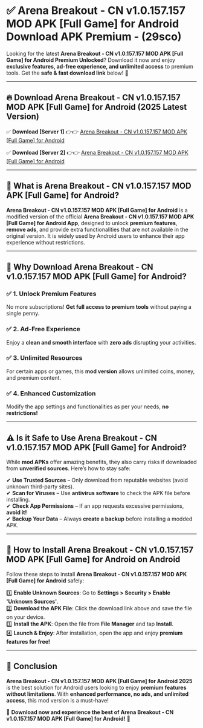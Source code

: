 
# ✅ Arena Breakout - CN v1.0.157.157 MOD APK [Full Game] for Android Download APK Premium -  (29sco) 

Looking for the latest **Arena Breakout - CN v1.0.157.157 MOD APK [Full Game] for Android Premium Unlocked**? Download it now and enjoy **exclusive features, ad-free experience, and unlimited access** to premium tools. Get the **safe & fast download link** below! 🚀

---

## 🔥 Download Arena Breakout - CN v1.0.157.157 MOD APK [Full Game] for Android (2025 Latest Version)

✅ **Download [Server 1]** 👉👉 [Arena Breakout - CN v1.0.157.157 MOD APK [Full Game] for Android ](https://apkcomod.com?title=Arena_Breakout_-_CN_v1.0.157.157_MOD_APK_[Full_Game]_for_Android)  

✅ **Download [Server 2]** 👉👉 [Arena Breakout - CN v1.0.157.157 MOD APK [Full Game] for Android ](https://apkcomod.com?title=Arena_Breakout_-_CN_v1.0.157.157_MOD_APK_[Full_Game]_for_Android)  


---

## 📌 What is Arena Breakout - CN v1.0.157.157 MOD APK [Full Game] for Android?

**Arena Breakout - CN v1.0.157.157 MOD APK [Full Game] for Android** is a modified version of the official **Arena Breakout - CN v1.0.157.157 MOD APK [Full Game] for Android App**, designed to unlock **premium features**, **remove ads**, and provide extra functionalities that are not available in the original version. It is widely used by Android users to enhance their app experience without restrictions.

---

## 🌟 Why Download Arena Breakout - CN v1.0.157.157 MOD APK [Full Game] for Android?

### ✅ 1. Unlock Premium Features
No more subscriptions! **Get full access to premium tools** without paying a single penny.

### ✅ 2. Ad-Free Experience
Enjoy a **clean and smooth interface** with **zero ads** disrupting your activities.

### ✅ 3. Unlimited Resources
For certain apps or games, this **mod version** allows unlimited coins, money, and premium content.

### ✅ 4. Enhanced Customization
Modify the app settings and functionalities as per your needs, **no restrictions!**

---

## ⚠️ Is it Safe to Use Arena Breakout - CN v1.0.157.157 MOD APK [Full Game] for Android?

While **mod APKs** offer amazing benefits, they also carry risks if downloaded from **unverified sources**. Here’s how to stay safe:

✔ **Use Trusted Sources** – Only download from reputable websites (avoid unknown third-party sites).  
✔ **Scan for Viruses** – Use **antivirus software** to check the APK file before installing.  
✔ **Check App Permissions** – If an app requests excessive permissions, **avoid it!**  
✔ **Backup Your Data** – Always **create a backup** before installing a modded APK.

---

## 📲 How to Install Arena Breakout - CN v1.0.157.157 MOD APK [Full Game] for Android on Android

Follow these steps to install **Arena Breakout - CN v1.0.157.157 MOD APK [Full Game] for Android** safely:

1️⃣ **Enable Unknown Sources**: Go to **Settings > Security > Enable 'Unknown Sources'**.  
2️⃣ **Download the APK File**: Click the download link above and save the file on your device.  
3️⃣ **Install the APK**: Open the file from **File Manager** and tap **Install**.  
4️⃣ **Launch & Enjoy**: After installation, open the app and enjoy **premium features for free!**

---

## 🚀 Conclusion

**Arena Breakout - CN v1.0.157.157 MOD APK [Full Game] for Android 2025** is the best solution for Android users looking to enjoy **premium features without limitations**. With **enhanced performance, no ads, and unlimited access**, this mod version is a must-have!

🔻 **Download now and experience the best of Arena Breakout - CN v1.0.157.157 MOD APK [Full Game] for Android!** 🔻

